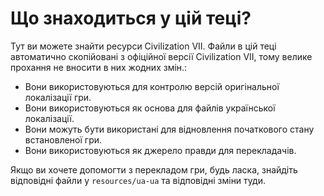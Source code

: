 # Що знаходиться у цій теці?

Тут ви можете знайти ресурси Civilization VII. Файли в цій теці автоматично скопійовані з офіційної версії 
Civilization VII, тому велике прохання не вносити в них жодних змін.:

- Вони використовуються для контролю версій оригінальної локалізації гри.
- Вони використовуються як основа для файлів української локалізації.
- Вони можуть бути використані для відновлення початкового стану встановленої гри.
- Вони використовуються як джерело правди для перекладачів.

Якщо ви хочете допомогти з перекладом гри, будь ласка, знайдіть відповідні файли у `resources/ua-ua` та 
відповідні зміни туди.

